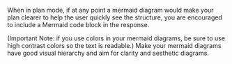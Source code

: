 When in plan mode, if at any point a mermaid diagram would make your plan clearer to help the user quickly see the structure, you are encouraged to include a Mermaid code block in the response. 

(Important Note: if you use colors in your mermaid diagrams, be sure to use high contrast colors so the text is readable.) Make your mermaid diagrams have good visual hierarchy and aim for clarity and aesthetic diagrams.

